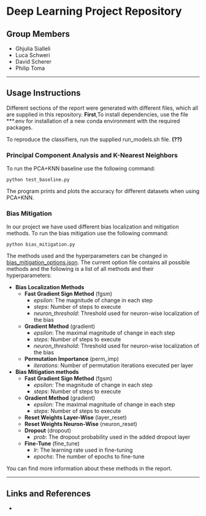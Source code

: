 # Deep Learning Project Repository

## Group Members
- Ghjulia Sialleli
- Luca Schweri
- David Scherer
- Philip Toma

---
## Usage Instructions

Different sections of the report were generated with different files, which all are supplied in this repository.
__First__,To install dependencies, use the file ***.env for installation of a new conda environment with the required
packages.

To reproduce the classifiers, run the supplied run_models.sh file. __(??)__


### Principal Component Analysis and K-Nearest Neighbors

To run the PCA+KNN baseline use the following command:
```
python test_baseline.py
```
The program prints and plots the accuracy for different datasets when using PCA+KNN.

### Bias Mitigation

In our project we have used different bias localization and mitigation methods. To run the bias mitigation use the following command:
```
python bias_mitigation.py
```
The methods used and the hyperparameters can be changed in [bias_mitigation_options.json](options/bias_mitigation_options.json).
The current option file contains all possible methods and the following is a list of all methods and their hyperparameters:
- **Bias Localization Methods**
  - **Fast Gradient Sign Method** (fgsm)
    - *epsilon*: The magnitude of change in each step
    - *steps*: Number of steps to execute
    - *neuron_threshold*: Threshold used for neuron-wise localization of the bias
  - **Gradient Method** (gradient)
    - *epsilon*: The maximal magnitude of change in each step
    - *steps*: Number of steps to execute
    - *neuron_threshold*: Threshold used for neuron-wise localization of the bias
  - **Permutation Importance** (perm_imp)
    - *iterations*: Number of permutation iterations executed per layer
- **Bias Mitigation methods**
  - **Fast Gradient Sign Method** (fgsm)
    - *epsilon*: The magnitude of change in each step
    - *steps*: Number of steps to execute
  - **Gradient Method** (gradient)
    - *epsilon*: The maximal magnitude of change in each step
    - *steps*: Number of steps to execute
  - **Reset Weights Layer-Wise** (layer_reset)
  - **Reset Weights Neuron-Wise** (neuron_reset)
  - **Dropout** (dropout)
    - *prob*: The dropout probability used in the added dropout layer
  - **Fine-Tune** (fine_tune)
    - *lr*: The learning rate used in fine-tuning
    - *epochs*: The number of epochs to fine-tune

You can find more information about these methods in the report.

---
## Links and References

- 
